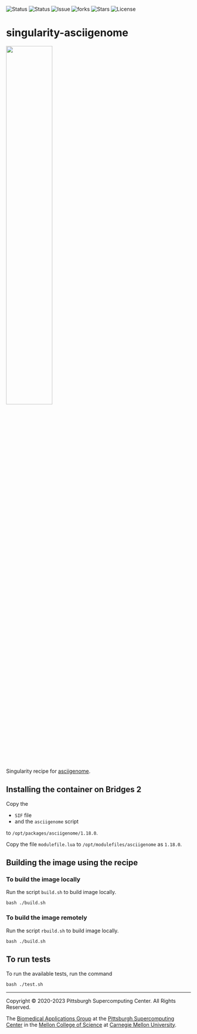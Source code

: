 ![Status](https://github.com/pscedu/singularity-asciigenome/actions/workflows/main.yml/badge.svg)
![Status](https://github.com/pscedu/singularity-asciigenome/actions/workflows/pretty.yml/badge.svg)
![Issue](https://img.shields.io/github/issues/pscedu/singularity-asciigenome)
![forks](https://img.shields.io/github/forks/pscedu/singularity-asciigenome)
![Stars](https://img.shields.io/github/stars/pscedu/singularity-asciigenome)
![License](https://img.shields.io/github/license/pscedu/singularity-asciigenome)

# singularity-asciigenome
<img src="https://asciigenome.readthedocs.io/en/latest/_images/leishmania_transcripts.png" width="50%" >

Singularity recipe for [asciigenome](https://github.com/dariober/ASCIIGenome).

## Installing the container on Bridges 2
Copy the

* `SIF` file
* and the `asciigenome` script

to `/opt/packages/asciigenome/1.18.0`.

Copy the file `modulefile.lua` to `/opt/modulefiles/asciigenome` as `1.18.0`.

## Building the image using the recipe

### To build the image locally
Run the script `build.sh` to build image locally.

```
bash ./build.sh
```

### To build the image remotely
Run the script `rbuild.sh` to build image locally.

```
bash ./build.sh
```

## To run tests
To run the available tests, run the command

```
bash ./test.sh
```

---
Copyright © 2020-2023 Pittsburgh Supercomputing Center. All Rights Reserved.

The [Biomedical Applications Group](https://www.psc.edu/biomedical-applications/) at the [Pittsburgh Supercomputing Center](http://www.psc.edu) in the [Mellon College of Science](https://www.cmu.edu/mcs/) at [Carnegie Mellon University](http://www.cmu.edu).

